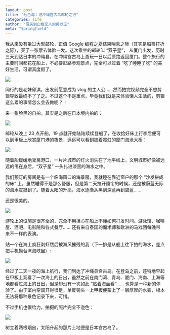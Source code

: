 ```yaml
---
layout: post
title: "七色海：记冲绳宫古岛邮轮之行"
categories: life
author: "没买到白色恋人的黄以正"
meta: "Springfield"
---
```


我从来没有坐过大型邮轮，正值 Google 编程之夏结束喘息之际（其实是船票打折之际），买了一张票去体验一发。这次乘坐的邮轮叫 “双子星”， 从厦门出发，历时三天到达日本的冲绳县，在冲绳宫古岛上游玩一日以后原路返回厦门。整个旅行的主要时间都花在船上，不必要赶路参观景点，完全可以过着 “吃了睡睡了吃” 的美好生活，可谓真度假了。

![](https://i.loli.net/2019/09/07/VBr68fnUdCF5oTv.png)

同行的是老妹邱淇，出发前愿意成为 vlog 的主人公……然而拍完视频完全不想剪辑导致最终不了了之。不过这个不是重点，毕竟我们就是来体验懒人生活的，剪辑这么累的事情怎么会去做呢？！

来一张脸黑的自拍，其实是之后在日本境内拍的：

![](https://i.loli.net/2019/09/07/TdQf19XSaFZbWhP.png)

邮轮从晚上 23 点开船，19 点就开始陆陆续续登船了，在收拾好床上行李后便可以到甲板上欣赏厦门港的夜景，远远可以看到披着霓虹的厦门海沧大桥：

![](https://i.loli.net/2019/09/07/XvesV6Sbxd8aChB.png)

随着船缓缓地驶离港口，一片片城市的灯火消失在了地平线上，文明城市好像被远远的甩在身后，“双子星” 一头扎进漆黑的海水之中。

我们预订的房间是有一个临海窗口的海景房，我就睡在靠近窗户的那个 “沙发拼成的床” 上，虽然睡得不是那么舒服，但是第二天拉开窗帘的时候，还是被蔚蓝无际的海水震撼到了。随着太阳的升高，海水逐渐从黑到深蓝再到碧蓝…… 

还是很美的。

![](https://i.loli.net/2019/09/07/eJLdCEDN2sUSFAP.png)

游轮上的设施是很齐全的，完全不用担心在船上不懂如何打发时间。游泳馆、咖啡屋、酒吧、电影院和各式餐厅…… 还有来自泰国的魔术师和欧洲的马戏团每晚带来不一样的表演。

贴一个在海上疯狂剥虾然后被海风摧残的我（下一排是从船上往下拍的海水，差点把手机抛台湾海峡里）:

![](https://i.loli.net/2019/09/07/Id9X5WMJ8ZQKxw7.png)

经过了二天一夜的海上航行，我们到达了冲绳县宫古岛。在登岛之前，还特地早起在甲板上观看了一次海上的日出，虽然之前在南门湾、青岛、厦门、海南、上海等地都看过海上的日出，但是却没有一次如此 “贴着海面看”…… 也算是一种新的体验了。由于室内空调开得很足，单反镜头一上甲板便蒙上了一层厚厚的水雾，根本无法将那种景色记录下来，可惜。

不过手机也很给力，拍摄的照片完全不逊色：

![](https://i.loli.net/2019/09/07/DLH8PfCcZj43QO6.png)

树立着两根烟囱，太阳升起的那片土地便是日本宫古岛了。





